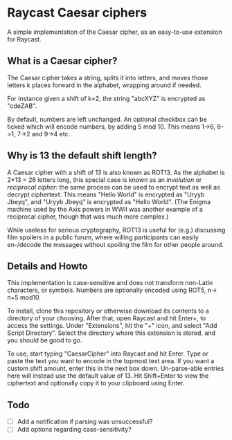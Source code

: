 # Raycast Caesar ciphers
A simple implementation of the Caesar cipher, as an easy-to-use extension for Raycast.

## What is a Caesar cipher?
The Caesar cipher takes a string, splits it into letters, and moves those letters k places forward in the alphabet, wrapping around if needed.

For instance given a shift of k=2, the string "abcXYZ" is encrypted as "cdeZAB".

By default, numbers are left unchanged. An optional checkbox can be ticked which will encode numbers, by adding 5 mod 10. This means 1->6, 6->1, 7->2 and 9->4 etc.


## Why is 13 the default shift length?
A Caesar cipher with a shift of 13 is also known as ROT13. As the alphabet is 2\*13 = 26 letters long, this special case is known as an _involution_ or _reciprocal cipher_: the same process can be used to encrypt text as well as decrypt ciphertext. This means "Hello World" is encrypted as "Uryyb Jbeyq", and "Uryyb Jbeyq" is encrypted as "Hello World".
(The Enigma machine used by the Axis powers in WWII was another example of a reciprocal cipher, though that was much more complex.)

While useless for serious cryptography, ROT13 is useful for (e.g.) discussing film spoilers in a public forum, where willing participants can easily en-/decode the messages without spoiling the film for other people around.


## Details and Howto
This implementation is case-sensitive and does not transform non-Latin characters, or symbols. Numbers are optionally encoded using ROT5, n-> n+5 mod10.

To install, clone this repository or otherwise download its contents to a directory of your choosing. After that, open Raycast and hit Enter+, to access the settings. Under "Extensions", hit the "+" icon, and select "Add Script Directory". Select the directory where this extension is stored, and you should be good to go.

To use, start typing "CaesarCipher" into Raycast and hit Enter. Type or paste the text you want to encode in the topmost text area. If you want a custom shift amount, enter this in the next box down. Un-parse-able entries here will instead use the default value of 13. Hit Shift+Enter to view the ciphertext and optionally copy it to your clipboard using Enter.

## Todo
- [ ] Add a notification if parsing was unsuccessful?
- [ ] Add options regarding case-sensitivity?
